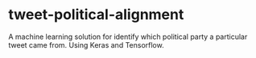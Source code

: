 # tweet-political-alignment
A machine learning solution for identify which political party a particular tweet came from. Using Keras and Tensorflow. 
